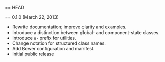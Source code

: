 == HEAD

== 0.1.0 (March 22, 2013)

* Rewrite documentation; improve clarity and examples.
* Introduce a distinction between global- and component-state classes.
* Introduce `u-` prefix for utilities.
* Change notation for structured class names.
* Add Bower configuration and manifest.
* Initial public release
